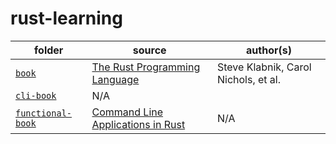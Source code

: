 # rust-learning

| folder                                                              | source                                                                          | author(s)                            |
| ------------------------------------------------------------------- | ------------------------------------------------------------------------------- | ------------------------------------ |
| [`book`](./book)                                                    | [The Rust Programming Language](https://doc.rust-lang.org/stable/book/)         | Steve Klabnik, Carol Nichols, et al. |
| [`cli-book`](dex.html)                                              | N/A                                                                             |
| [`functional-book`](https://github.com/dycw/rust-learning/cli-book) | [Command Line Applications in Rust](https://rust-cli.github.io/book/index.html) | N/A                                  |
